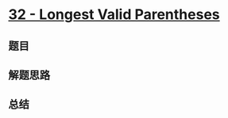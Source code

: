 # [32 - Longest Valid Parentheses](https://leetcode.com/problems/longest-valid-parentheses/)

## 题目


## 解题思路


## 总结


